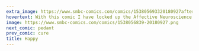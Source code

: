 ```yaml
---
extra_image: https://www.smbc-comics.com/comics/153805693320180927after.png
hovertext: With this comic I have locked up the Affective Neuroscience audience for good.
image: https://www.smbc-comics.com/comics/1538056839-20180927.png
next_comic: pedant
prev_comic: cure
title: Happy
---
```


